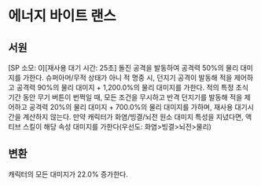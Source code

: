 # 에너지 바이트 랜스

## 서원

[SP 소모: 0][재사용 대기 시간: 25초] 돌진 공격을 발동하여 공격력 50%의 물리 대미지를 가한다. 슈퍼아머/무적 상태가 아니 적 명중 시, 던지기 공격이 발동해 적을 제어하고 공격력 90%의 물리 대미지 + 1,200.0%의 물리 대미지를 가한다. 적의 특정 초식 기간 동안 무기 버튼이 번쩍일 때, 모든 조건을 무시하고 반격 던지기를 발동해 적을 제어하고 공격력 20%의 물리 대미지 + 700.0%의 물리 대미지를 가하며, 재사용 대기시간을 계산하지 않는다. 만약 캐릭터가 화염/빙결/뇌전 원소 대미지 특성을 지녔다면, 액티브 스킬이 해당 속성 대미지를 가한다(우선도: 화염>빙결>뇌전>물리)

## 변환

캐릭터의 모든 대미지가 22.0% 증가한다.
